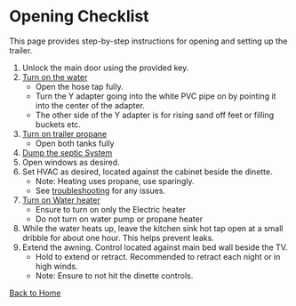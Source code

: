 # Opening Checklist

This page provides step-by-step instructions for opening and setting up the trailer.

1. Unlock the main door using the provided key.
2. [Turn on the water](images/main-water.jpg)
    - Open the hose tap fully.
    - Turn the Y adapter going into the white PVC pipe on by pointing it into the center of the adapter.
    - The other side of the Y adapter is for rising sand off feet or filling buckets etc.
3. [Turn on trailer propane](images/trailer-propane.jpg)
    - Open both tanks fully
4. [Dump the septic System](septic.md)
5. Open windows as desired.
6. Set HVAC as desired, located against the cabinet beside the dinette.
    - Note: Heating uses propane, use sparingly.
    - See [troubleshooting](troubleshooting.md) for any issues.
7. [Turn on Water heater](images/water-heater-power.jpg)
    - Ensure to turn on only the Electric heater
    - Do not turn on water pump or propane heater
8. While the water heats up, leave the kitchen sink hot tap open at a small dribble for about one hour. This helps prevent leaks.
9. Extend the awning. Control located against main bed wall beside the TV.
    - Hold to extend or retract. Recommended to retract each night or in high winds.
    - Note: Ensure to not hit the dinette controls.

[Back to Home](index.md)
